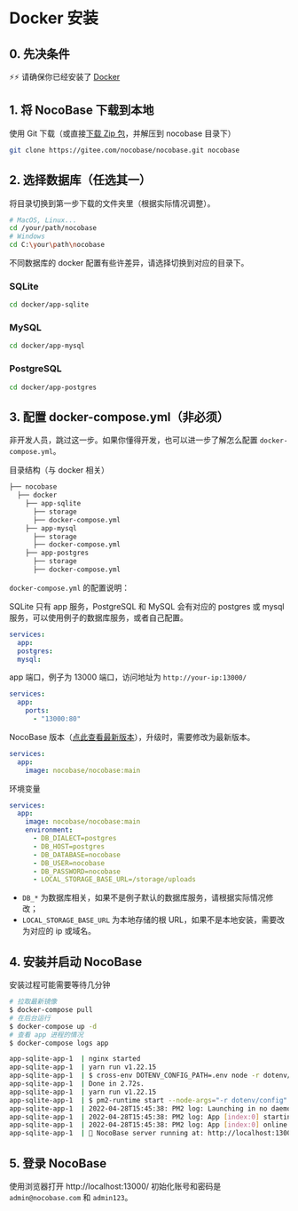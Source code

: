 # Docker 安装

## 0. 先决条件

⚡⚡ 请确保你已经安装了 [Docker](https://docs.docker.com/get-docker/)

## 1. 将 NocoBase 下载到本地

使用 Git 下载（或直接[下载 Zip 包](https://gitee.com/nocobase/nocobase/repository/archive/main.zip)，并解压到 nocobase 目录下）

```bash
git clone https://gitee.com/nocobase/nocobase.git nocobase
```

## 2. 选择数据库（任选其一）

将目录切换到第一步下载的文件夹里（根据实际情况调整）。

```bash
# MacOS, Linux...
cd /your/path/nocobase
# Windows
cd C:\your\path\nocobase
```

不同数据库的 docker 配置有些许差异，请选择切换到对应的目录下。

### SQLite

```bash
cd docker/app-sqlite
```

### MySQL

```bash
cd docker/app-mysql
```

### PostgreSQL

```bash
cd docker/app-postgres
```

## 3. 配置 docker-compose.yml（非必须）

<Alert>

非开发人员，跳过这一步。如果你懂得开发，也可以进一步了解怎么配置 `docker-compose.yml`。

</Alert>

目录结构（与 docker 相关）

```bash
├── nocobase
  ├── docker
    ├── app-sqlite
      ├── storage
      ├── docker-compose.yml
    ├── app-mysql
      ├── storage
      ├── docker-compose.yml
    ├── app-postgres
      ├── storage
      ├── docker-compose.yml
```

`docker-compose.yml` 的配置说明：

SQLite 只有 app 服务，PostgreSQL 和 MySQL 会有对应的 postgres 或 mysql 服务，可以使用例子的数据库服务，或者自己配置。

```yml
services:
  app:
  postgres:
  mysql:
```

app 端口，例子为 13000 端口，访问地址为 `http://your-ip:13000/`

```yml
services:
  app:
    ports:
      - "13000:80"
```

NocoBase 版本（[点此查看最新版本](https://hub.docker.com/r/nocobase/nocobase/tags)），升级时，需要修改为最新版本。

```yml
services:
  app:
    image: nocobase/nocobase:main
```

环境变量

```yml
services:
  app:
    image: nocobase/nocobase:main
    environment:
      - DB_DIALECT=postgres
      - DB_HOST=postgres
      - DB_DATABASE=nocobase
      - DB_USER=nocobase
      - DB_PASSWORD=nocobase
      - LOCAL_STORAGE_BASE_URL=/storage/uploads
```

- `DB_*` 为数据库相关，如果不是例子默认的数据库服务，请根据实际情况修改；
- `LOCAL_STORAGE_BASE_URL` 为本地存储的根 URL，如果不是本地安装，需要改为对应的 ip 或域名。

## 4. 安装并启动 NocoBase

安装过程可能需要等待几分钟

```bash
# 拉取最新镜像
$ docker-compose pull
# 在后台运行
$ docker-compose up -d
# 查看 app 进程的情况
$ docker-compose logs app

app-sqlite-app-1  | nginx started
app-sqlite-app-1  | yarn run v1.22.15
app-sqlite-app-1  | $ cross-env DOTENV_CONFIG_PATH=.env node -r dotenv/config packages/app/server/lib/index.js install -s
app-sqlite-app-1  | Done in 2.72s.
app-sqlite-app-1  | yarn run v1.22.15
app-sqlite-app-1  | $ pm2-runtime start --node-args="-r dotenv/config" packages/app/server/lib/index.js -- start
app-sqlite-app-1  | 2022-04-28T15:45:38: PM2 log: Launching in no daemon mode
app-sqlite-app-1  | 2022-04-28T15:45:38: PM2 log: App [index:0] starting in -fork mode-
app-sqlite-app-1  | 2022-04-28T15:45:38: PM2 log: App [index:0] online
app-sqlite-app-1  | 🚀 NocoBase server running at: http://localhost:13000/
```

## 5. 登录 NocoBase

使用浏览器打开 http://localhost:13000/ 初始化账号和密码是 `admin@nocobase.com` 和 `admin123`。
